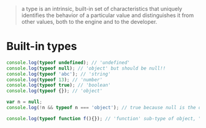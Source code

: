  > a type is an intrinsic, built-in set of characteristics that uniquely identifies 
 the behavior of a particular value and distinguishes it from other values, 
 both to the engine and to the developer.
 
# Built-in types
```javascript
console.log(typeof undefined); // 'undefined'
console.log(typeof null); // 'object' but should be null!!
console.log(typeof 'abc'); // 'string'
console.log(typeof 13); // 'number'
console.log(typeof true); // 'boolean'
console.log(typeof {}); // 'object'

var n = null;
console.log(!n && typeof n === 'object'); // true because null is the only 'falsy' object 

console.log(typeof function f(){}); // 'function' sub-type of object, "callable" object
```
